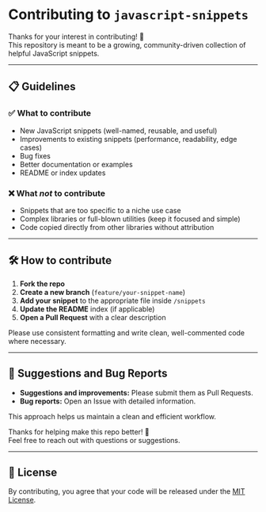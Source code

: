 # Contributing to `javascript-snippets`

Thanks for your interest in contributing! 🚀  
This repository is meant to be a growing, community-driven collection of helpful JavaScript snippets.

---

## 📋 Guidelines

### ✅ What to contribute

- New JavaScript snippets (well-named, reusable, and useful)
- Improvements to existing snippets (performance, readability, edge cases)
- Bug fixes
- Better documentation or examples
- README or index updates

### ❌ What *not* to contribute

- Snippets that are too specific to a niche use case
- Complex libraries or full-blown utilities (keep it focused and simple)
- Code copied directly from other libraries without attribution

---

## 🛠️ How to contribute

1. **Fork the repo**
2. **Create a new branch** (`feature/your-snippet-name`)
3. **Add your snippet** to the appropriate file inside `/snippets`
4. **Update the README** index (if applicable)
5. **Open a Pull Request** with a clear description

Please use consistent formatting and write clean, well-commented code where necessary.

---

## 📝 Suggestions and Bug Reports

- **Suggestions and improvements:** Please submit them as Pull Requests.  
- **Bug reports:** Open an Issue with detailed information.

This approach helps us maintain a clean and efficient workflow.

Thanks for helping make this repo better! 🙌  
Feel free to reach out with questions or suggestions.


---

## 📄 License

By contributing, you agree that your code will be released under the [MIT License](./LICENSE).
